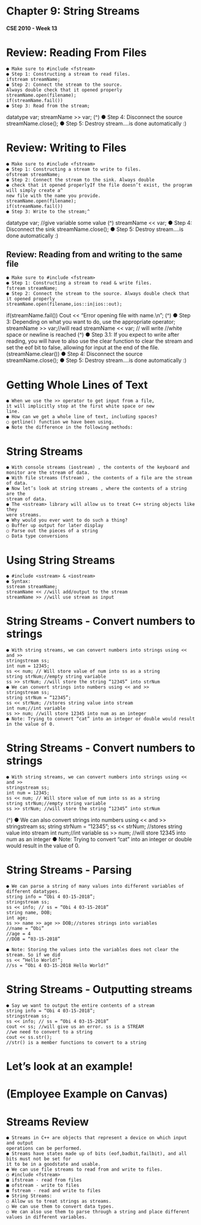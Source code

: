 # Chapter 9: String Streams

#### CSE 2010 - Week 13


# Review: Reading From Files

```
● Make sure to #include <fstream>
● Step 1: Constructing a stream to read files.
ifstream streamName;
● Step 2: Connect the stream to the source.
Always double check that it opened properly
streamName.open(filename);
if(streamName.fail())
● Step 3: Read from the stream;
```
datatype var; streamName >> var; (^)
● Step 4: Disconnect the source
streamName.close();
● Step 5: Destroy stream....is done
automatically :)


# Review: Writing to Files

```
● Make sure to #include <fstream>
● Step 1: Constructing a stream to write to files.
ofstream streamName;
● Step 2: Connect the stream to the sink. Always double
● check that it opened properlyIf the file doesn’t exist, the program will simply create a^
new file with the name you provide.
streamName.open(filename);
if(streamName.fail())
● Step 3: Write to the stream;^
```
datatype var; //give variable some value (^)
streamName << var;
● Step 4: Disconnect the sink
streamName.close();
● Step 5: Destroy stream....is done automatically :)


## Review: Reading from and writing to the same file

```
● Make sure to #include <fstream>
● Step 1: Constructing a stream to read & write files.
fstream streamName;
● Step 2: Connect the stream to the source. Always double check that it opened properly
streamName.open(filename,ios::in|ios::out);
```
if(streamName.fail()) Cout << “Error opening file with name.\n”; (^)
● Step 3: Depending on what you want to do, use the appropriate operator; streamName >> var;//will read
streamName << var; // will write //white space or newline is reached (^)
● Step 3.1: If you expect to write after reading, you will have to also use the clear function to clear the stream and set the
eof bit to false, allowing for input at the end of the file. (streamName.clear())
● Step 4: Disconnect the source
streamName.close();
● Step 5: Destroy stream....is done automatically :)


# Getting Whole Lines of Text

```
● When we use the >> operator to get input from a file,
it will implicitly stop at the first white space or new
line.
● How can we get a whole line of text, including spaces?
○ getline() function we have been using.
● Note the difference in the following methods:
```

# String Streams

```
● With console streams (iostream) , the contents of the keyboard and
monitor are the stream of data.
● With file streams (fstream) , the contents of a file are the stream of data.
● Now let’s look at string streams , where the contents of a string are the
stream of data.
● The <sstream> library will allow us to treat C++ string objects like they
were streams.
● Why would you ever want to do such a thing?
○ Buffer up output for later display
○ Parse out the pieces of a string
○ Data type conversions
```

# Using String Streams

```
● #include <sstream> & <iostream>
● Syntax:
sstream streamName;
streamName << //will add/output to the stream
streamName >> //will use stream as input
```

# String Streams - Convert numbers to strings

```
● With string streams, we can convert numbers into strings using << and >>
stringstream ss;
int num = 12345;
ss << num; // Will store value of num into ss as a string
string strNum;//empty string variable
ss >> strNum; //will store the string “12345” into strNum
● We can convert strings into numbers using << and >>
stringstream ss;
string strNum = “12345”;
ss << strNum; //stores string value into stream
int num;//int variable
ss >> num; //will store 12345 into num as an integer
● Note: Trying to convert “cat” into an integer or double would result in the value of 0.
```

# String Streams - Convert numbers to strings

```
● With string streams, we can convert numbers into strings using << and >>
stringstream ss;
int num = 12345;
ss << num; // Will store value of num into ss as a string
string strNum;//empty string variable
ss >> strNum; //will store the string “12345” into strNum
```
(^) ● We can also convert strings into numbers using << and >>
stringstream ss;
string strNum = “12345”;
ss << strNum; //stores string value into stream
int num;//int variable
ss >> num; //will store 12345 into num as an integer
● Note: Trying to convert “cat” into an integer or double would result in the value of 0.


# String Streams - Parsing

```
● We can parse a string of many values into different variables of different datatypes.
string info = “Obi 4 03-15-2018”;
stringstream ss;
ss << info; // ss = “Obi 4 03-15-2018”
string name, DOB;
int age;
ss >> name >> age >> DOB;//stores strings into variables
//name = “Obi”
//age = 4
//DOB = “03-15-2018”
```
```
● Note: Storing the values into the variables does not clear the stream. So if we did
ss << “Hello World!”;
//ss = “Obi 4 03-15-2018 Hello World!”
```

# String Streams - Outputting streams

```
● Say we want to output the entire contents of a stream
string info = “Obi 4 03-15-2018”;
stringstream ss;
ss << info; // ss = “Obi 4 03-15-2018”
cout << ss; //will give us an error. ss is a STREAM
//we need to convert to a string
cout << ss.str();
//str() is a member functions to convert to a string
```

# Let’s look at an example!

# (Employee Example on Canvas)


# Streams Review

```
● Streams in C++ are objects that represent a device on which input and output
operations can be performed.
● Streams have states made up of bits (eof,badbit,failbit), and all bits must not be set for
it to be in a goodstate and usable.
● We can use file streams to read from and write to files.
○ #include <fstream>
■ ifstream - read from files
■ ofstream - write to files
■ fstream - read and write to files
● String Streams:
○ Allow us to treat strings as streams.
○ We can use them to convert data types.
○ We can also use them to parse through a string and place different values in different variables.
```

